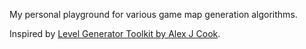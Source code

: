 My personal playground for various game map generation algorithms.

Inspired by [Level Generator Toolkit by Alex J Cook](https://chilly-durango.itch.io/level-generator-toolkit).
